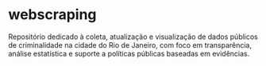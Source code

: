# webscraping
Repositório dedicado à coleta, atualização e visualização de dados públicos de criminalidade na cidade do Rio de Janeiro, com foco em transparência, análise estatística e suporte a políticas públicas baseadas em evidências.
